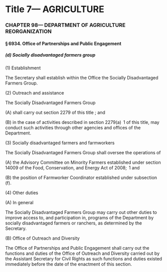
# Title 7— AGRICULTURE
### CHAPTER 98— DEPARTMENT OF AGRICULTURE REORGANIZATION
#### § 6934. Office of Partnerships and Public Engagement
##### (d) Socially disadvantaged farmers group

(1) Establishment

The Secretary shall establish within the Office the Socially Disadvantaged Farmers Group.

(2) Outreach and assistance

The Socially Disadvantaged Farmers Group

(A) shall carry out section 2279 of this title ; and

(B) in the case of activities described in section 2279(a)  1 of this title, may conduct such activities through other agencies and offices of the Department.

(3) Socially disadvantaged farmers and farmworkers

The Socially Disadvantaged Farmers Group shall oversee the operations of

(A) the Advisory Committee on Minority Farmers established under section 14009 of the Food, Conservation, and Energy Act of 2008;  1 and

(B) the position of Farmworker Coordinator established under subsection (f).

(4) Other duties

(A) In general

The Socially Disadvantaged Farmers Group may carry out other duties to improve access to, and participation in, programs of the Department by socially disadvantaged farmers or ranchers, as determined by the Secretary.

(B) Office of Outreach and Diversity

The Office of Partnerships and Public Engagement shall carry out the functions and duties of the Office of Outreach and Diversity carried out by the Assistant Secretary for Civil Rights as such functions and duties existed immediately before the date of the enactment of this section.
